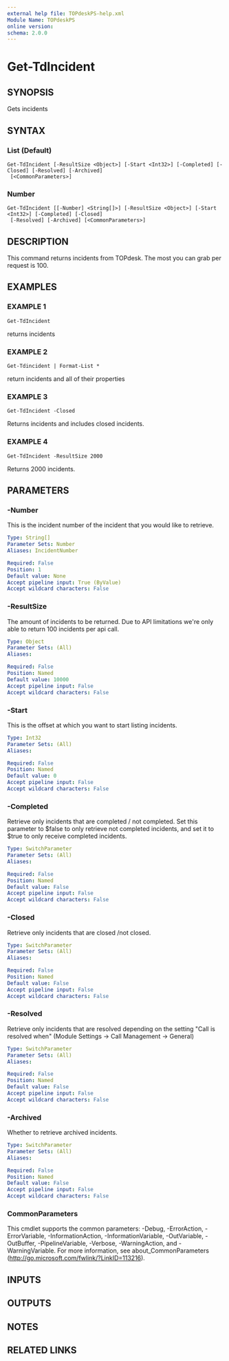```yaml
---
external help file: TOPdeskPS-help.xml
Module Name: TOPdeskPS
online version:
schema: 2.0.0
---
```


# Get-TdIncident

## SYNOPSIS
Gets incidents

## SYNTAX

### List (Default)
```
Get-TdIncident [-ResultSize <Object>] [-Start <Int32>] [-Completed] [-Closed] [-Resolved] [-Archived]
 [<CommonParameters>]
```

### Number
```
Get-TdIncident [[-Number] <String[]>] [-ResultSize <Object>] [-Start <Int32>] [-Completed] [-Closed]
 [-Resolved] [-Archived] [<CommonParameters>]
```

## DESCRIPTION
This command returns incidents from TOPdesk.
The most you can grab per request is 100.

## EXAMPLES

### EXAMPLE 1
```
Get-TdIncident
```

returns incidents

### EXAMPLE 2
```
Get-Tdincident | Format-List *
```

return incidents and all of their properties

### EXAMPLE 3
```
Get-TdIncident -Closed
```

Returns incidents and includes closed incidents.

### EXAMPLE 4
```
Get-TdIncident -ResultSize 2000
```

Returns 2000 incidents.

## PARAMETERS

### -Number
This is the incident number of the incident that you would like to retrieve.

```yaml
Type: String[]
Parameter Sets: Number
Aliases: IncidentNumber

Required: False
Position: 1
Default value: None
Accept pipeline input: True (ByValue)
Accept wildcard characters: False
```

### -ResultSize
The amount of incidents to be returned.
Due to API limitations we're only able to return 100 incidents per api call.

```yaml
Type: Object
Parameter Sets: (All)
Aliases:

Required: False
Position: Named
Default value: 10000
Accept pipeline input: False
Accept wildcard characters: False
```

### -Start
This is the offset at which you want to start listing incidents.

```yaml
Type: Int32
Parameter Sets: (All)
Aliases:

Required: False
Position: Named
Default value: 0
Accept pipeline input: False
Accept wildcard characters: False
```

### -Completed
Retrieve only incidents that are completed / not completed.
Set this parameter to $false to only retrieve not completed incidents, and set it to $true to only receive completed incidents.

```yaml
Type: SwitchParameter
Parameter Sets: (All)
Aliases:

Required: False
Position: Named
Default value: False
Accept pipeline input: False
Accept wildcard characters: False
```

### -Closed
Retrieve only incidents that are closed /not closed.

```yaml
Type: SwitchParameter
Parameter Sets: (All)
Aliases:

Required: False
Position: Named
Default value: False
Accept pipeline input: False
Accept wildcard characters: False
```

### -Resolved
Retrieve only incidents that are resolved depending on the setting "Call is resolved when" (Module Settings -\> Call Management -\> General)

```yaml
Type: SwitchParameter
Parameter Sets: (All)
Aliases:

Required: False
Position: Named
Default value: False
Accept pipeline input: False
Accept wildcard characters: False
```

### -Archived
Whether to retrieve archived incidents.

```yaml
Type: SwitchParameter
Parameter Sets: (All)
Aliases:

Required: False
Position: Named
Default value: False
Accept pipeline input: False
Accept wildcard characters: False
```

### CommonParameters
This cmdlet supports the common parameters: -Debug, -ErrorAction, -ErrorVariable, -InformationAction, -InformationVariable, -OutVariable, -OutBuffer, -PipelineVariable, -Verbose, -WarningAction, and -WarningVariable.
For more information, see about_CommonParameters (http://go.microsoft.com/fwlink/?LinkID=113216).

## INPUTS

## OUTPUTS

## NOTES

## RELATED LINKS
